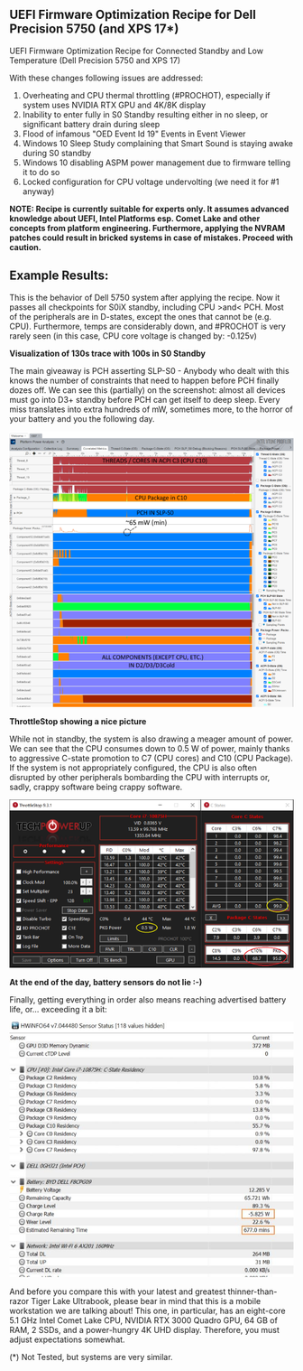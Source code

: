 ## UEFI Firmware Optimization Recipe for Dell Precision 5750 (and XPS 17*) 
UEFI Firmware Optimization Recipe for Connected Standby and Low Temperature (Dell Precision 5750 and XPS 17)

With these changes following issues are addressed:

1. Overheating and CPU thermal throttling (#PROCHOT), especially if system uses NVIDIA RTX GPU and 4K/8K display
2. Inability to enter fully in S0 Standby resulting either in no sleep, or significant battery drain during sleep
3. Flood of infamous "OED Event Id 19" Events in Event Viewer
4. Windows 10 Sleep Study complaining that Smart Sound is staying awake during S0 standby  
5. Windows 10 disabling ASPM power management due to firmware telling it to do so
6. Locked configuration for CPU voltage undervolting (we need it for #1 anyway)

**NOTE: Recipe is currently suitable for experts only. It assumes advanced knowledge about UEFI, Intel Platforms esp. Comet Lake and other concepts from platform engineering. Furthermore, applying the NVRAM patches could result in bricked systems in case of mistakes. Proceed with caution.**

## Example Results:

This is the behavior of Dell 5750 system after applying the recipe. Now it passes all checkpoints for S0iX standby, including CPU >and< PCH. Most of the peripherals are in D-states, except the ones that cannot be (e.g. CPU). Furthermore, temps are considerably down, and #PROCHOT is very rarely seen (in this case, CPU core voltage is changed by: -0.125v)

**Visualization of 130s trace with 100s in S0 Standby**

The main giveaway is PCH asserting SLP-S0 - Anybody who dealt with this knows the number of constraints that need to happen before PCH finally dozes off. We can see this (partially) on the screenshot: almost all devices must go into D3+ standby before PCH can get itself to deep sleep. Every miss translates into extra hundreds of mW, sometimes more, to the horror of your battery and you the following day.

![Alt text](/Demo/SocWatch_60sec_Timeline_Annotated.png?raw=true)

**ThrottleStop showing a nice picture**

While not in standby, the system is also drawing a meager amount of power. We can see that the CPU consumes down to 0.5 W of power, mainly thanks to aggressive C-state promotion to C7 (CPU cores) and C10 (CPU Package). If the system is not appropriately configured, the CPU is also often disrupted by other peripherals bombarding the CPU with interrupts or, sadly, crappy software being crappy software.

![Alt text](/Demo/ThrottleStop_CST_WhileIdle.png?raw=true)

**At the end of the day, battery sensors do not lie :-)**

Finally, getting everything in order also means reaching advertised battery life, or... exceeding it a bit:

![Alt text](/Demo/PoweDrain_Idle.jpg?raw=true)

And before you compare this with your latest and greatest thinner-than-razor Tiger Lake Ultrabook, please bear in mind that this is a mobile workstation we are talking about! This one, in particular, has an eight-core 5.1 GHz Intel Comet Lake CPU, NVIDIA RTX 3000 Quadro GPU, 64 GB of RAM, 2 SSDs, and a power-hungry 4K UHD display. Therefore, you must adjust expectations somewhat.

(*) Not Tested, but systems are very similar. 
